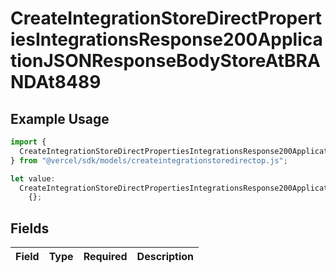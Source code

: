 # CreateIntegrationStoreDirectPropertiesIntegrationsResponse200ApplicationJSONResponseBodyStoreAtBRANDAt8489

## Example Usage

```typescript
import {
  CreateIntegrationStoreDirectPropertiesIntegrationsResponse200ApplicationJSONResponseBodyStoreAtBRANDAt8489,
} from "@vercel/sdk/models/createintegrationstoredirectop.js";

let value:
  CreateIntegrationStoreDirectPropertiesIntegrationsResponse200ApplicationJSONResponseBodyStoreAtBRANDAt8489 =
    {};
```

## Fields

| Field       | Type        | Required    | Description |
| ----------- | ----------- | ----------- | ----------- |